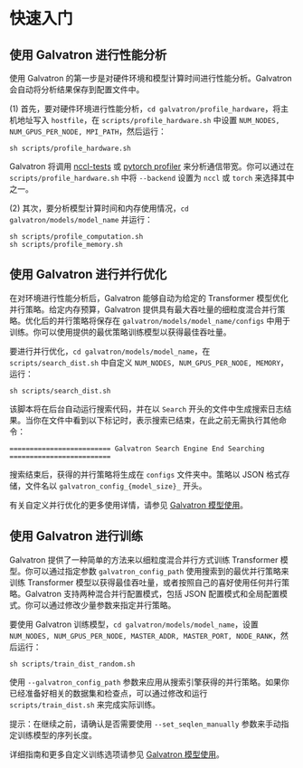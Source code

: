 # 快速入门

## 使用 Galvatron 进行性能分析
使用 Galvatron 的第一步是对硬件环境和模型计算时间进行性能分析。Galvatron 会自动将分析结果保存到配置文件中。

(1) 首先，要对硬件环境进行性能分析，```cd galvatron/profile_hardware```，将主机地址写入 ```hostfile```，在 ```scripts/profile_hardware.sh``` 中设置 ```NUM_NODES, NUM_GPUS_PER_NODE, MPI_PATH```，然后运行：
````shell
sh scripts/profile_hardware.sh
````

Galvatron 将调用 [nccl-tests](https://github.com/NVIDIA/nccl-tests) 或 [pytorch profiler](https://pytorch.org/tutorials/recipes/recipes/profiler_recipe.html) 来分析通信带宽。你可以通过在 ```scripts/profile_hardware.sh``` 中将 ```--backend``` 设置为 ```nccl``` 或 ```torch``` 来选择其中之一。

(2) 其次，要分析模型计算时间和内存使用情况，```cd galvatron/models/model_name``` 并运行：
````shell
sh scripts/profile_computation.sh
sh scripts/profile_memory.sh
````

## 使用 Galvatron 进行并行优化
在对环境进行性能分析后，Galvatron 能够自动为给定的 Transformer 模型优化并行策略。给定内存预算，Galvatron 提供具有最大吞吐量的细粒度混合并行策略。优化后的并行策略将保存在 `galvatron/models/model_name/configs` 中用于训练。你可以使用提供的最优策略训练模型以获得最佳吞吐量。

要进行并行优化，```cd galvatron/models/model_name```，在 ```scripts/search_dist.sh``` 中自定义 ```NUM_NODES, NUM_GPUS_PER_NODE, MEMORY```，运行：

````shell
sh scripts/search_dist.sh
````

该脚本将在后台自动运行搜索代码，并在以 `Search` 开头的文件中生成搜索日志结果。当你在文件中看到以下标记时，表示搜索已结束，在此之前无需执行其他命令：

````
========================= Galvatron Search Engine End Searching =========================
````

搜索结束后，获得的并行策略将生成在 `configs` 文件夹中。策略以 JSON 格式存储，文件名以 `galvatron_config_{model_size}_` 开头。

有关自定义并行优化的更多使用详情，请参见 [Galvatron 模型使用](../4_galvatron_model_usage/galvatron_model_usage.html#parallelism-optimizing-with-galvatron)。

## 使用 Galvatron 进行训练
Galvatron 提供了一种简单的方法来以细粒度混合并行方式训练 Transformer 模型。你可以通过指定参数 ```galvatron_config_path``` 使用搜索到的最优并行策略来训练 Transformer 模型以获得最佳吞吐量，或者按照自己的喜好使用任何并行策略。Galvatron 支持两种混合并行配置模式，包括 JSON 配置模式和全局配置模式。你可以通过修改少量参数来指定并行策略。

要使用 Galvatron 训练模型，```cd galvatron/models/model_name```，设置 ```NUM_NODES, NUM_GPUS_PER_NODE, MASTER_ADDR, MASTER_PORT, NODE_RANK```，然后运行：
````shell
sh scripts/train_dist_random.sh
````

使用 `--galvatron_config_path` 参数来应用从搜索引擎获得的并行策略。如果你已经准备好相关的数据集和检查点，可以通过修改和运行 `scripts/train_dist.sh` 来完成实际训练。

提示：在继续之前，请确认是否需要使用 `--set_seqlen_manually` 参数来手动指定训练模型的序列长度。

详细指南和更多自定义训练选项请参见 [Galvatron 模型使用](../4_galvatron_model_usage/galvatron_model_usage.html#training-with-galvatron)。
